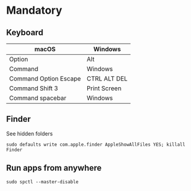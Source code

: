 # Mandatory

## Keyboard

macOS                 | Windows
----                  | ---- 
Option                | Alt 
Command               | Windows 
Command Option Escape | CTRL ALT DEL
Command Shift 3       | Print Screen
Command spacebar      | Windows

## Finder

See hidden folders
```
sudo defaults write com.apple.finder AppleShowAllFiles YES; killall Finder
```

## Run apps from anywhere

```
sudo spctl --master-disable
```

